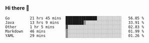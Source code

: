 ### Hi there 👋

<!--
**yeya24/yeya24** is a ✨ _special_ ✨ repository because its `README.md` (this file) appears on your GitHub profile.

Here are some ideas to get you started:

- 🔭 I’m currently working on ...
- 🌱 I’m currently learning ...
- 👯 I’m looking to collaborate on ...
- 🤔 I’m looking for help with ...
- 💬 Ask me about ...
- 📫 How to reach me: ...
- 😄 Pronouns: ...
- ⚡ Fun fact: ...
-->

<!--START_SECTION:waka-->
```text
Go         21 hrs 45 mins  ██████████████░░░░░░░░░░░   56.05 % 
Java       13 hrs 9 mins   ████████▒░░░░░░░░░░░░░░░░   33.91 % 
Other      1 hr 5 mins     ▓░░░░░░░░░░░░░░░░░░░░░░░░   02.83 % 
Markdown   46 mins         ▒░░░░░░░░░░░░░░░░░░░░░░░░   01.99 % 
YAML       29 mins         ▒░░░░░░░░░░░░░░░░░░░░░░░░   01.26 % 
```
<!--END_SECTION:waka-->
